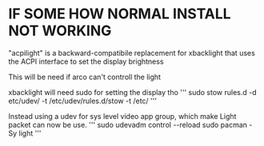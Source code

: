 # IF SOME HOW NORMAL INSTALL NOT WORKING

"acpilight" is a backward-compatibile replacement for xbacklight that uses the ACPI interface to set the display brightness

This will be need if arco can't controll the light

xbacklight will need sudo for setting the display tho
'''
sudo stow rules.d -d etc/udev/ -t /etc/udev/rules.d/stow -t /etc/
'''

Instead using a udev for sys level video app group, which make Light packet can now be use. 
'''
sudo udevadm control --reload
sudo pacman -Sy light
'''